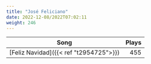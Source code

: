 ```yaml
---
title: "José Feliciano"
date: 2022-12-08/2022T07:02:11
weight: 246
---
```




 Song | Plays 
----- | -----:
[Feliz Navidad]({{< ref "t2954725">}}) | 455
